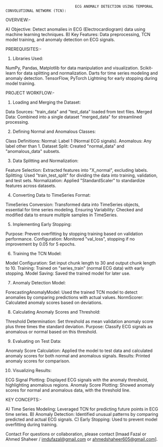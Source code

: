                                     ECG ANOMALY DETECTION USING TEMPORAL CONVOLUTIONAL NETWORK (TCN):
OVERVIEW:-

A) Objective: Detect anomalies in ECG (Electrocardiogram) data using machine learning techniques.
B) Key Features: Data preprocessing, TCN model training, and anomaly detection on ECG signals.

PREREQUISITES:-

1. Libraries Used:

NumPy, Pandas, Matplotlib for data manipulation and visualization.
Scikit-learn for data splitting and normalization.
Darts for time series modeling and anomaly detection.
TensorFlow, PyTorch Lightning for early stopping during model training.

PROJECT WORKFLOW:-

1. Loading and Merging the Dataset:
   
Data Sources: "train_data" and "test_data" loaded from text files.
Merged Data: Combined into a single dataset "merged_data" for streamlined processing.

2. Defining Normal and Anomalous Classes:
   
Class Definitions:
Normal: Label 1 (Normal ECG signals).
Anomalous: Any label other than 1.
Dataset Split: Created "normal_data" and "anomalous_data" subsets.

3. Data Splitting and Normalization:
   
Feature Selection: Extracted features into "X_normal", excluding labels.
Splitting: Used "train_test_split" for dividing the data into training, validation, and test sets.
Normalization: Applied "StandardScaler" to standardize features across datasets.

4. Converting Data to TimeSeries Format:
   
TimeSeries Conversion: Transformed data into TimeSeries objects, essential for time series modeling.
Ensuring Variability: Checked and modified data to ensure multiple samples in TimeSeries.

5. Implementing Early Stopping:
   
Purpose: Prevent overfitting by stopping training based on validation performance.
Configuration: Monitored "val_loss", stopping if no improvement by 0.05 for 5 epochs.

6. Training the TCN Model:
   
Model Configuration: Set input chunk length to 30 and output chunk length to 10.
Training: Trained on "series_train" (normal ECG data) with early stopping.
Model Saving: Saved the trained model for later use.

7. Anomaly Detection Model:
   
ForecastingAnomalyModel: Used the trained TCN model to detect anomalies by comparing predictions with actual values.
NormScorer: Calculated anomaly scores based on deviations.

8. Calculating Anomaly Scores and Threshold:
   
Threshold Determination: Set threshold as mean validation anomaly score plus three times the standard deviation.
Purpose: Classify ECG signals as anomalous or normal based on this threshold.

9. Evaluating on Test Data:
    
Anomaly Score Calculation: Applied the model to test data and calculated anomaly scores for both normal and anomalous signals.
Results: Printed anomaly scores for comparison.

10. Visualizing Results:
    
ECG Signal Plotting: Displayed ECG signals with the anomaly threshold, highlighting anomalous regions.
Anomaly Score Plotting: Showed anomaly scores for normal and anomalous data, with the threshold line.

KEY CONCEPTS:-

A) Time Series Modeling: Leveraged TCN for predicting future points in ECG time series.
B) Anomaly Detection: Identified unusual patterns by comparing predicted and actual ECG signals.
C) Early Stopping: Used to prevent model overfitting during training.

Contact
For questions or collaboration, please contact [Imaad Fazal or Ahmed Shaheer / imdufazal@gmail.com or ahmedshaheer605@gmail.com].
